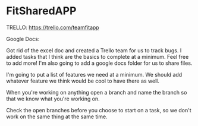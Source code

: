 # FitSharedAPP

TRELLO: https://trello.com/teamfitapp

Google Docs:

Got rid of the excel doc and created a Trello team for us to track bugs. I added tasks that I think are the basics to complete at a minimum. Feel free to add more! I'm also going to add a google docs folder for us to share files.

I'm going to put a list of features we need at a minimum. We should add whatever feature we think would be cool to have there as well.

When you're working on anything open a branch and name the branch so that we know what you're working on.

Check the open branches before you choose to start on a task, so we don't work on the same thing at the same time.
